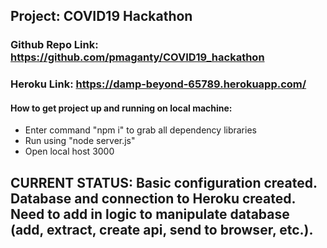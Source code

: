 ## Project: COVID19 Hackathon
### Github Repo Link: https://github.com/pmaganty/COVID19_hackathon
### Heroku Link: https://damp-beyond-65789.herokuapp.com/


#### How to get project up and running on local machine:
+ Enter command "npm i" to grab all dependency libraries
+ Run using "node server.js"
+ Open local host 3000

## CURRENT STATUS: Basic configuration created. Database and connection to Heroku created. Need to add in logic to manipulate database (add, extract, create api, send to browser, etc.).
